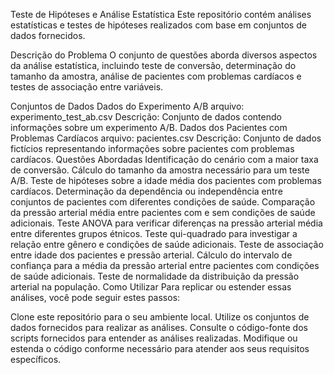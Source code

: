 Teste de Hipóteses e Análise Estatística
Este repositório contém análises estatísticas e testes de hipóteses realizados com base em conjuntos de dados fornecidos.

Descrição do Problema
O conjunto de questões aborda diversos aspectos da análise estatística, incluindo teste de conversão, determinação do tamanho da amostra, análise de pacientes com problemas cardíacos e testes de associação entre variáveis.

Conjuntos de Dados
Dados do Experimento A/B
arquivo: experimento_test_ab.csv
Descrição: Conjunto de dados contendo informações sobre um experimento A/B.
Dados dos Pacientes com Problemas Cardíacos
arquivo: pacientes.csv
Descrição: Conjunto de dados fictícios representando informações sobre pacientes com problemas cardíacos.
Questões Abordadas
Identificação do cenário com a maior taxa de conversão.
Cálculo do tamanho da amostra necessário para um teste A/B.
Teste de hipóteses sobre a idade média dos pacientes com problemas cardíacos.
Determinação da dependência ou independência entre conjuntos de pacientes com diferentes condições de saúde.
Comparação da pressão arterial média entre pacientes com e sem condições de saúde adicionais.
Teste ANOVA para verificar diferenças na pressão arterial média entre diferentes grupos étnicos.
Teste qui-quadrado para investigar a relação entre gênero e condições de saúde adicionais.
Teste de associação entre idade dos pacientes e pressão arterial.
Cálculo do intervalo de confiança para a média da pressão arterial entre pacientes com condições de saúde adicionais.
Teste de normalidade da distribuição da pressão arterial na população.
Como Utilizar
Para replicar ou estender essas análises, você pode seguir estes passos:

Clone este repositório para o seu ambiente local.
Utilize os conjuntos de dados fornecidos para realizar as análises.
Consulte o código-fonte dos scripts fornecidos para entender as análises realizadas.
Modifique ou estenda o código conforme necessário para atender aos seus requisitos específicos.

